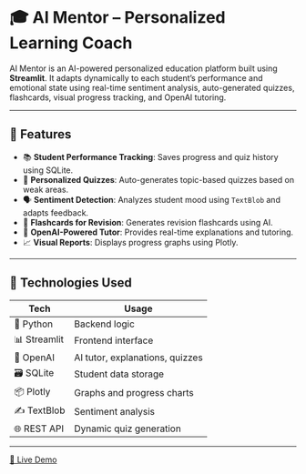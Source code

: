 # 🎓 AI Mentor – Personalized Learning Coach

AI Mentor is an AI-powered personalized education platform built using **Streamlit**.
It adapts dynamically to each student’s performance and emotional state using real-time sentiment analysis, auto-generated quizzes, flashcards, visual progress tracking, and OpenAI tutoring.

---

## 🚀 Features

- 📚 **Student Performance Tracking**: Saves progress and quiz history using SQLite.
- 🎯 **Personalized Quizzes**: Auto-generates topic-based quizzes based on weak areas.
- 🗣️ **Sentiment Detection**: Analyzes student mood using `TextBlob` and adapts feedback.
- 🧠 **Flashcards for Revision**: Generates revision flashcards using AI.
- 🤖 **OpenAI-Powered Tutor**: Provides real-time explanations and tutoring.
- 📈 **Visual Reports**: Displays progress graphs using Plotly.

---

## 🧰 Technologies Used

| Tech         | Usage                          |
|--------------|---------------------------------|
| 🐍 Python    | Backend logic                   |
| 📊 Streamlit | Frontend interface              |
| 🧠 OpenAI    | AI tutor, explanations, quizzes |
| 🗃️ SQLite    | Student data storage            |
| 📦 Plotly    | Graphs and progress charts      |
| ✍️ TextBlob  | Sentiment analysis              |
| 🌐 REST API  | Dynamic quiz generation         |

---
[🚀 Live Demo](https://girishgowda81-ai-mentor-app-b6gvho.streamlit.app/)



